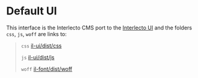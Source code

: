 # Default UI

This interface is the Interlecto CMS port to
the [Interlecto UI](http://github.com/Interlecto/ul-ui) and the
folders `css`, `js`, `woff` are links to:

> `css`  [il-ui/dist/css](http://github.com/Interlecto/ul-ui/dist/css)
>
> `js`   [il-ui/dist/js](http://github.com/Interlecto/ul-ui/dist/js)
>
> `woff` [il-font/dist/woff](http://github.com/Interlecto/ul-font/dist/woff)
